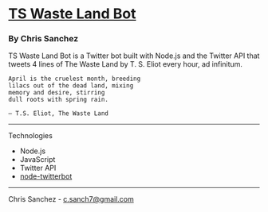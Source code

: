 # [TS Waste Land Bot](https://www.twitter.com/TSwasteland_bot)

### By **Chris Sanchez**

TS Waste Land Bot is a Twitter bot built with Node.js and the Twitter API that tweets 4 lines of The Waste Land by T. S. Eliot every hour, ad infinitum.

``` 
April is the cruelest month, breeding  
lilacs out of the dead land, mixing  
memory and desire, stirring  
dull roots with spring rain.

― T.S. Eliot, The Waste Land
```

 - - - 
Technologies 

* Node.js
* JavaScript 
* Twitter API
* [node-twitterbot](https://www.npmjs.com/package/node-twitterbot)

- - -

Chris Sanchez - c.sanch7@gmail.com

